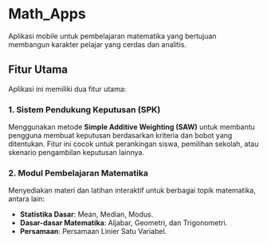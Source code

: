 # Math_Apps

Aplikasi mobile untuk pembelajaran matematika yang bertujuan membangun karakter pelajar yang cerdas dan analitis.

## Fitur Utama

Aplikasi ini memiliki dua fitur utama:

### 1. Sistem Pendukung Keputusan (SPK)
Menggunakan metode **Simple Additive Weighting (SAW)** untuk membantu pengguna membuat keputusan berdasarkan kriteria dan bobot yang ditentukan. Fitur ini cocok untuk perankingan siswa, pemilihan sekolah, atau skenario pengambilan keputusan lainnya.

### 2. Modul Pembelajaran Matematika
Menyediakan materi dan latihan interaktif untuk berbagai topik matematika, antara lain:
- **Statistika Dasar**: Mean, Median, Modus.
- **Dasar-dasar Matematika**: Aljabar, Geometri, dan Trigonometri.
- **Persamaan**: Persamaan Linier Satu Variabel.